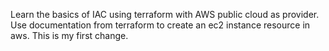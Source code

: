 Learn the basics of IAC using terraform with AWS public cloud as provider.
Use documentation from terraform to create an ec2 instance resource in aws.
This is my first change.
